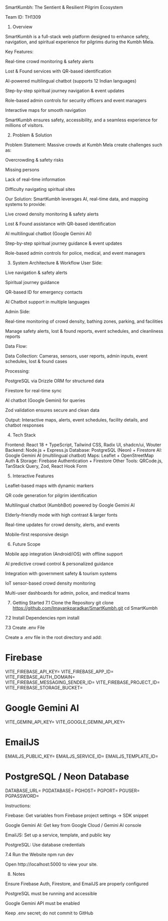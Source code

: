 SmartKumbh: The Sentient & Resilient Pilgrim Ecosystem

Team ID: TH1309

1. Overview

SmartKumbh is a full-stack web platform designed to enhance safety, navigation, and spiritual experience for pilgrims during the Kumbh Mela.

Key Features:

Real-time crowd monitoring & safety alerts

Lost & Found services with QR-based identification

AI-powered multilingual chatbot (supports 12 Indian languages)

Step-by-step spiritual journey navigation & event updates

Role-based admin controls for security officers and event managers

Interactive maps for smooth navigation

SmartKumbh ensures safety, accessibility, and a seamless experience for millions of visitors.

2. Problem & Solution

Problem Statement:
Massive crowds at Kumbh Mela create challenges such as:

Overcrowding & safety risks

Missing persons

Lack of real-time information

Difficulty navigating spiritual sites

Our Solution:
SmartKumbh leverages AI, real-time data, and mapping systems to provide:

Live crowd density monitoring & safety alerts

Lost & Found assistance with QR-based identification

AI multilingual chatbot (Google Gemini AI)

Step-by-step spiritual journey guidance & event updates

Role-based admin controls for police, medical, and event managers

3. System Architecture & Workflow
User Side:

Live navigation & safety alerts

Spiritual journey guidance

QR-based ID for emergency contacts

AI Chatbot support in multiple languages

Admin Side:

Real-time monitoring of crowd density, bathing zones, parking, and facilities

Manage safety alerts, lost & found reports, event schedules, and cleanliness reports

Data Flow:

Data Collection: Cameras, sensors, user reports, admin inputs, event schedules, lost & found cases

Processing:

PostgreSQL via Drizzle ORM for structured data

Firestore for real-time sync

AI chatbot (Google Gemini) for queries

Zod validation ensures secure and clean data

Output: Interactive maps, alerts, event schedules, facility details, and chatbot responses

4. Tech Stack

Frontend: React 18 + TypeScript, Tailwind CSS, Radix UI, shadcn/ui, Wouter
Backend: Node.js + Express.js
Database: PostgreSQL (Neon) + Firestore
AI: Google Gemini AI (multilingual chatbot)
Maps: Leaflet + OpenStreetMap
Auth & Storage: Firebase Authentication + Firestore
Other Tools: QRCode.js, TanStack Query, Zod, React Hook Form

5. Interactive Features

Leaflet-based maps with dynamic markers

QR code generation for pilgrim identification

Multilingual chatbot (KumbhBot) powered by Google Gemini AI

Elderly-friendly mode with high contrast & larger fonts

Real-time updates for crowd density, alerts, and events

Mobile-first responsive design

6. Future Scope

Mobile app integration (Android/iOS) with offline support

AI predictive crowd control & personalized guidance

Integration with government safety & tourism systems

IoT sensor-based crowd density monitoring

Multi-user dashboards for admin, police, and medical teams

7. Getting Started
7.1 Clone the Repository
git clone https://github.com/Imayankparadkar/SmartKumbh.git
cd SmartKumbh

7.2 Install Dependencies
npm install

7.3 Create .env File

Create a .env file in the root directory and add:

# Firebase
VITE_FIREBASE_API_KEY=
VITE_FIREBASE_APP_ID=
VITE_FIREBASE_AUTH_DOMAIN=
VITE_FIREBASE_MESSAGING_SENDER_ID=
VITE_FIREBASE_PROJECT_ID=
VITE_FIREBASE_STORAGE_BUCKET=

# Google Gemini AI
VITE_GEMINI_API_KEY=
VITE_GOOGLE_GEMINI_API_KEY=

# EmailJS
EMAILJS_PUBLIC_KEY=
EMAILJS_SERVICE_ID=
EMAILJS_TEMPLATE_ID=

# PostgreSQL / Neon Database
DATABASE_URL=
PGDATABASE=
PGHOST=
PGPORT=
PGUSER=
PGPASSWORD=


Instructions:

Firebase: Get variables from Firebase project settings → SDK snippet

Google Gemini AI: Get key from Google Cloud / Gemini AI console

EmailJS: Set up a service, template, and public key

PostgreSQL: Use database credentials

7.4 Run the Website
npm run dev


Open http://localhost:5000
 to view your site.

8. Notes

Ensure Firebase Auth, Firestore, and EmailJS are properly configured

PostgreSQL must be running and accessible

Google Gemini API must be enabled

Keep .env secret; do not commit to GitHub
